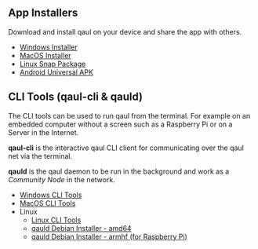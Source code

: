 ## App Installers

Download and install qaul on your device and share the app with others.

* [Windows Installer](https://github.com/qaul/qaul.net/releases/download/TAGNAME/WINDOWSVERSION.exe)
* [MacOS Installer](https://github.com/qaul/qaul.net/releases/download/TAGNAME/MACOSVERSION.dmg)
* [Linux Snap Package](https://github.com/qaul/qaul.net/releases/download/TAGNAME/SNAPVERSION.snap)
* [Android Universal APK](https://github.com/qaul/qaul.net/releases/download/TAGNAME/MACOSVERSION.apk)

## CLI Tools (qaul-cli & qauld)

The CLI tools can be used to run qaul from the terminal. For example on an embedded computer without a screen such as a Raspberry Pi or on a Server in the Internet.

**qaul-cli** is the interactive qaul CLI client for communicating over the qaul net via the terminal.

**qauld** is the qaul daemon to be run in the background and work as a _Community Node_ in the network.

* [Windows CLI Tools](https://github.com/qaul/qaul.net/releases/download/TAGNAME/windows-cli-binaries.zip)
* [MacOS CLI Tools](https://github.com/qaul/qaul.net/releases/download/TAGNAME/macos-cli-binaries.zip)
* Linux
    * [Linux CLI Tools](https://github.com/qaul/qaul.net/releases/download/TAGNAME/linux-cli-binaries.zip)
    * [qauld Debian Installer - amd64](https://github.com/qaul/qaul.net/releases/download/TAGNAME/DEB_AMD.deb)
    * [qauld Debian Installer - armhf (for Raspberry Pi)](https://github.com/qaul/qaul.net/releases/download/TAGNAME/DEB_ARM.deb)
